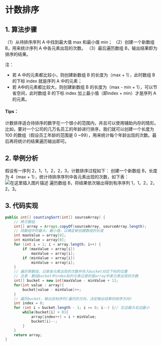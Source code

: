 # 计数排序

## 1. 算法步骤

（1）从待排序序列 A 中找到最大值 max 和最小值 min；
（2）创建一个新数组 B，用来统计序列 A 中各元素出现的次数。
（3）最后遍历数组 B，输出结果即为排序的结果。

注：

 - 若 A 中的元素都比较小，则创建新数组 B 的长度为（max + 1），此时数组 B 的下标 index 就是序列 A 中的元素；
 - 若 A中的元素都比较大，则创建新数组 B 的长度为（max - min + 1），可以节省空间，此时数组 B 的下标 index 加上最小值（即index + min）才是序列 A 的元素。

#### Tips：

计数排序适合待排序的数字在一个很小的范围内，并且可以使用辅助内存的情形。比如，要对一个公司的几万名员工的年龄进行排序，我们就可以创建一个长度为 100 的数组（假设员工年龄的范围是 0 ~99），用来统计每个年龄出现的次数。最后再将统计的结果遍历输出即可。

## 2. 举例分析

假设有一序列 2，1，1，2，2，3，计数排序过程如下：
创建一个新数组 B，长度为 4（max + 1），统计待排序序列中各元素出现的次数，如下表：
![在这里插入图片描述](https://img-blog.csdnimg.cn/20200211094655947.png)
遍历数组 B，将结果依次输出得到有序序列 1，1，2，2，2，3。

## 3. 代码实现

```java
public int[] countingSort(int[] sourceArray) {
	// 拷贝数组
	int[] array = Arrays.copyOf(sourceArray, sourceArray.length);
	// 找数组中的最大、最小值，以确定新创建数组的长度
	int maxValue = array[0];
	int minValue = array[0];
	for (int i = 1; i < array.length; i++) {
		if (maxValue < array[i])
			maxValue = array[i];
		if (minValue > array[i])
			minValue = array[i];
	}
	// 遍历原数组，记录各元素出现的次数并存入bucket对应下标的位置
	// 注意：数组bucket中index处的元素记录的是array中某元素出现的次数
	int[] bucket = new int[maxValue - minValue + 1];
	for(int value : array){
		bucket[value - minValue]++;
	}
	// 遍历bucket，输出目标序列(遍历的方向，决定输出结果的排序方向)
	int index = 0;
	for (int i = bucket.length - 1; i >= 0; i--) {// 左边最大右边最小
		while(bucket[i] > 0){
			array[index++] = i + minValue;
			bucket[i]--;
		}
	}
	return array;
}
```
